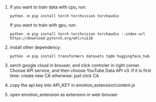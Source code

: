 1.  If you want to train data with cpu, run:

        python -m pip install torch torchvision torchaudio

    If you want to train with gpu, run:

        python -m pip install torch torchvision torchaudio --index-url https://download.pytorch.org/whl/cu118

2.  install other dependency:

        python -m pip install transformers datasets tqdm huggingface_hub

3.  serch google cloud in brouser, and click controler in right corner. Choose API service, and then choose YouTube Data API v3.
    If it is first time: create new CA
    otherwise: just click CA

4.  copy the api key into API_KEY in emotion_extension/content.js

5.  open emotion_extension as extension in web-brouser
